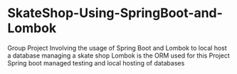 # SkateShop-Using-SpringBoot-and-Lombok
Group Project Involving the usage of Spring Boot and Lombok to local host a database managing a skate shop
Lombok is the ORM used for this Project
Spring boot managed testing and local hosting of databases
